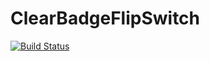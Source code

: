 # ClearBadgeFlipSwitch
[![Build Status](https://travis-ci.org/ChikuwaJB/ClearBadgeFlipSwitch.svg?branch=master)](https://travis-ci.org/ChikuwaJB/ClearBadgeFlipSwitch)
